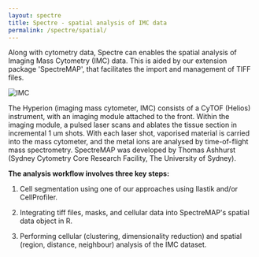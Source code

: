 ```yaml
---
layout: spectre
title: Spectre - spatial analysis of IMC data
permalink: /spectre/spatial/
---
```


Along with cytometry data, Spectre can enables the spatial analysis of Imaging Mass Cytometry (IMC) data. This is aided by our extension package 'SpectreMAP', that facilitates the import and management of TIFF files. 

![IMC](https://wiki.centenary.org.au/download/attachments/172228252/image2021-2-25_22-32-15.png?version=1&modificationDate=1614252735692&api=v2)

The Hyperion (imaging mass cytometer, IMC) consists of a CyTOF (Helios) instrument, with an imaging module attached to the front. Within the imaging module, a pulsed laser scans and ablates the tissue section in incremental 1 um shots. With each laser shot, vaporised material is carried into the mass cytometer, and the metal ions are analysed by time-of-flight mass spectrometry. SpectreMAP was developed by Thomas Ashhurst (Sydney Cytometry Core Research Facility, The University of Sydney).

**The analysis workflow involves three key steps:**

1. Cell segmentation using one of our approaches using Ilastik and/or CellProfiler.

2. Integrating tiff files, masks, and cellular data into SpectreMAP's spatial data object in R.

3. Performing cellular (clustering, dimensionality reduction) and spatial (region, distance, neighbour) analysis of the IMC dataset.
